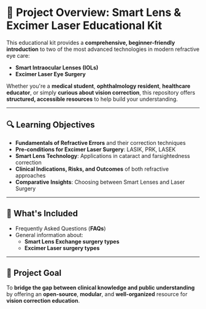 # 📘 Project Overview: Smart Lens & Excimer Laser Educational Kit

This educational kit provides a **comprehensive, beginner-friendly introduction** to two of the most advanced technologies in modern refractive eye care:

- **Smart Intraocular Lenses (IOLs)**
- **Excimer Laser Eye Surgery**

Whether you're a **medical student**, **ophthalmology resident**, **healthcare educator**, or simply **curious about vision correction**, this repository offers **structured, accessible resources** to help build your understanding.

---

## 🔍 Learning Objectives

- **Fundamentals of Refractive Errors** and their correction techniques
- **Pre-conditions for Excimer Laser Surgery**: LASIK, PRK, LASEK
- **Smart Lens Technology**: Applications in cataract and farsightedness correction
- **Clinical Indications, Risks, and Outcomes** of both refractive approaches
- **Comparative Insights**: Choosing between Smart Lenses and Laser Surgery

---

## 📂 What's Included

- Frequently Asked Questions (**FAQs**)
- General information about:
  - **Smart Lens Exchange surgery types**
  - **Excimer Laser surgery types**

---

## 🎯 Project Goal

To **bridge the gap between clinical knowledge and public understanding** by offering an **open-source**, **modular**, and **well-organized** resource for **vision correction education**.
